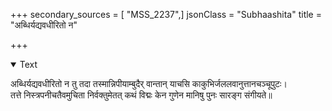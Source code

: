+++
secondary_sources = [ "MSS_2237",]
jsonClass = "Subhaashita"
title = "अब्धिर्यद्यवधीरितो न"

+++

<details open><summary>Text</summary>

अब्धिर्यद्यवधीरितो न तु तदा तस्मान्निपीयाम्बुदैर् वान्तान् याचसि काकुभिर्जललवानुत्तानचञ्चूपुटः।  
तत्ते निस्त्रपनीचतैवमुचिता निर्वक्तुमेतत् कथं विद्मः केन गुणेन मानिषु पुनः सारङ्ग संगीयते॥
</details>
